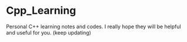 # Cpp_Learning
Personal C++ learning notes and codes. I really hope they will be helpful and useful for you. (keep updating)
